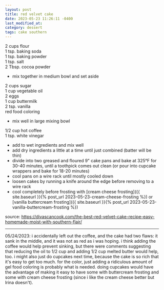 ```yaml
---
layout: post
title: red velvet cake
date: 2023-05-23 11:26:11 -0400
last_modified_at: 
category: dessert
tags: cake southern
---
```


2 cups flour  
1 tsp. baking soda  
1 tsp. baking powder  
1 tsp. salt  
2 Tbsp. cocoa powder  
* mix together in medium bowl and set aside

2 cups sugar  
1 cup vegetable oil  
2 eggs  
1 cup buttermilk  
2 tsp. vanilla  
red food coloring  
* mix well in large mixing bowl

1/2 cup hot coffee  
1 tsp. white vinegar  
* add to wet ingredients and mix well
* add dry ingredients a little at a time until just combined (batter will be thin)
* divide into two greased and floured 9" cake pans and bake at 325°F for 30-40 minutes, until a
  toothpick comes out clean (or pour into cupcake wrappers and bake for 18-20 minutes)
* cool pans on a wire rack until mostly cooled down
* loosen cakes by running a knife around the edge before removing to a wire rack
* cool completely before frosting with 
[cream cheese frosting]({{ site.baseurl }}{% post_url 2023-05-23-cream-cheese-frosting %}) or
[vanilla buttercream frosting]({{ site.baseurl }}{% post_url 2023-05-23-vanilla-buttercream-frosting %})

source: <https://divascancook.com/the-best-red-velvet-cake-recipe-easy-homemade-moist-with-southern-flair/>

---

05/24/2023: i accidentally left out the coffee, and the cake had two flaws: it sank in the middle,
and it was not as red as i was hoping. i think adding the coffee would help prevent sinking, but
there were comments suggesting that reducing the oil to 1/2 cup and adding 1/2 cup melted butter
would help, too. i might also just do cupcakes next time, because the cake is so rich that it's
easy to get too much. for the color, just adding a ridiculous amount of gel food coloring is
probably what is needed. doing cupcakes would have the advantage of making it easy to have some
with buttercream frosting and some with cream cheese frosting (since i like the cream cheese better
but Irina doesn't).
